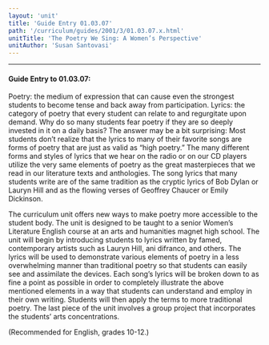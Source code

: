 ```yaml
---
layout: 'unit'
title: 'Guide Entry 01.03.07'
path: '/curriculum/guides/2001/3/01.03.07.x.html'
unitTitle: 'The Poetry We Sing: A Women’s Perspective'
unitAuthor: 'Susan Santovasi'
---
```


<body>
<hr/>
 <h4>
  Guide Entry to 01.03.07:
 </h4>
 <p>
  Poetry: the medium of expression that can cause even the strongest students to become tense and back away from participation. Lyrics: the category of poetry that every student can relate to and regurgitate upon demand. Why do so many students fear poetry if they are so deeply invested in it on a daily basis? The answer may be a bit surprising: Most students don’t realize that the lyrics to many of their favorite songs are forms of poetry that are just as valid as “high poetry.” The many different forms and styles of lyrics that we hear on the radio or on our CD players utilize the very same elements of poetry as the great masterpieces that we read in our literature texts and anthologies. The song lyrics that many students write are of the same tradition as the cryptic lyrics of Bob Dylan or Lauryn Hill and as the flowing verses of Geoffrey Chaucer or Emily Dickinson.
 </p>
 <p>
  <span class="indent">
  </span>
 </p>
 <p>
  The curriculum unit offers new ways to make poetry more accessible to the student body. The unit is designed to be taught to a senior Women’s Literature English course at an arts and humanities magnet high school. The unit will begin by introducing students to lyrics written by famed, contemporary artists such as Lauryn Hill, ani difranco, and others. The lyrics will be used to demonstrate various elements of poetry in a less overwhelming manner than traditional poetry so that students can easily see and assimilate the devices. Each song’s lyrics will be broken down to as fine a point as possible in order to completely illustrate the above mentioned elements in a way that students can understand and employ in their own writing. Students will then apply the terms to more traditional poetry. The last piece of the unit involves a group project that incorporates the students’ arts concentrations.
 </p>
<p>
  (Recommended for English, grades 10-12.)
 </p>

</body>
